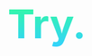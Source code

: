 <div align="center">
    <h1 style="font-size: 72px;
  background: -webkit-linear-gradient(#33FF96, #33D1FF);
  -webkit-background-clip: text;
  -webkit-text-fill-color: transparent;"><a href="https://cpt-nemmo.github.io/">Try.</a></h1>
</div> 
